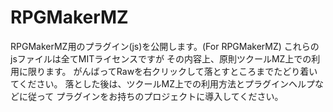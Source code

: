 # RPGMakerMZ
RPGMakerMZ用のプラグイン(js)を公開します。(For RPGMakerMZ)
これらのjsファイルは全てMITライセンスですが その内容上、原則ツクールMZ上での利用に限ります。
がんばってRawを右クリックして落とすところまでたどり着いてください。
落とした後は、ツクールMZ上での利用方法とプラグインヘルプなどに従って
プラグインをお持ちのプロジェクトに導入してください。
